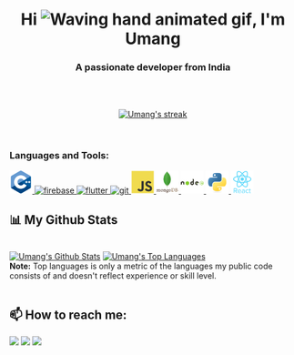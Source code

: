 <h1 align="center">Hi <img src="https://raw.githubusercontent.com/nixin72/nixin72/master/wave.gif" alt="Waving hand animated gif" height="45" width="45" />, I'm Umang</h1>
<h3 align="center">A passionate developer from India</h3>

<br>
<br>
<p align="center">
    <a href="https://github.com/umg-source/github-readme-streak-stats">
        <img title="🔥 Get streak stats for your profile at git.io/streak-stats" alt="Umang's streak" src="https://github-readme-streak-stats.herokuapp.com/?user=umg-source&theme=black-ice&hide_border=true&stroke=0000&background=060A0CD0"/>
    </a>
</p>

<br>
<be>
<h3 align="left">Languages and Tools:</h3>
<p align="left"> 
  <a href="https://www.w3schools.com/cpp/" target="_blank" rel="noreferrer"> <img src="https://raw.githubusercontent.com/devicons/devicon/master/icons/cplusplus/cplusplus-original.svg" alt="cplusplus" width="40" height="40"/> </a> 
  <a href="https://firebase.google.com/" target="_blank" rel="noreferrer"> <img src="https://www.vectorlogo.zone/logos/firebase/firebase-icon.svg" alt="firebase" width="40" height="40"/> </a> 
  <a href="https://flutter.dev" target="_blank" rel="noreferrer"> <img src="https://www.vectorlogo.zone/logos/flutterio/flutterio-icon.svg" alt="flutter" width="40" height="40"/> </a> <a href="https://git-scm.com/" target="_blank" rel="noreferrer"> <img src="https://www.vectorlogo.zone/logos/git-scm/git-scm-icon.svg" alt="git" width="40" height="40"/> </a> 
  <a href="https://developer.mozilla.org/en-US/docs/Web/JavaScript" target="_blank" rel="noreferrer"> <img src="https://raw.githubusercontent.com/devicons/devicon/master/icons/javascript/javascript-original.svg" alt="javascript" width="40" height="40"/> </a> 
  <a href="https://www.mongodb.com/" target="_blank" rel="noreferrer"> <img src="https://raw.githubusercontent.com/devicons/devicon/master/icons/mongodb/mongodb-original-wordmark.svg" alt="mongodb" width="40" height="40"/> </a> 
  <a href="https://nodejs.org" target="_blank" rel="noreferrer"> <img src="https://raw.githubusercontent.com/devicons/devicon/master/icons/nodejs/nodejs-original-wordmark.svg" alt="nodejs" width="40" height="40"/> </a> 
  <a href="https://www.python.org" target="_blank" rel="noreferrer"> <img src="https://raw.githubusercontent.com/devicons/devicon/master/icons/python/python-original.svg" alt="python" width="40" height="40"/> </a>
  <a href="https://reactjs.org/" target="_blank" rel="noreferrer"> <img src="https://raw.githubusercontent.com/devicons/devicon/master/icons/react/react-original-wordmark.svg" alt="react" width="40" height="40"/> </a>
</p>

## 📊 My Github Stats
<br/>
<a href="https://github.com/umg-source/github-readme-stats"><img alt="Umang's Github Stats" src="https://github-readme-stats.vercel.app/api?username=umg-source&show_icons=true&count_private=true&theme=react&hide_border=true&bg_color=0D1117" /></a>
<a href="https://github.com/umg-source/github-readme-stats"><img alt="Umang's Top Languages" src="https://github-readme-stats.vercel.app/api/top-langs/?username=umg-source&langs_count=8&count_private=true&layout=compact&theme=react&hide_border=true&bg_color=0D1117" /></a>
<br/>
<b>Note:</b> Top languages is only a metric of the languages my public code consists of and doesn't reflect experience or skill level.

<br/>
<br/>

## 📫 How to reach me:
<p align="left">
<a href = "https://www.linkedin.com/in/umg-gupta/"><img src="https://img.icons8.com/fluent/48/000000/linkedin.png"/></a>
<a href = "https://twitter.com/0um_ng0"><img src="https://img.icons8.com/fluent/48/000000/twitter.png"/></a>
<a href = "https://www.instagram.com/um._.ng/"><img src="https://img.icons8.com/fluent/48/000000/instagram-new.png"/></a>
</p>

<!--
Here are some ideas to get you started:

- 🔭 I’m currently working on ...
- 🌱 I’m currently learning ...
- 👯 I’m looking to collaborate on ...
- 🤔 I’m looking for help with ...
- 💬 Ask me about ...
- 📫 How to reach me: ...
- 😄 Pronouns: ...
- ⚡ Fun fact: ...
-->
